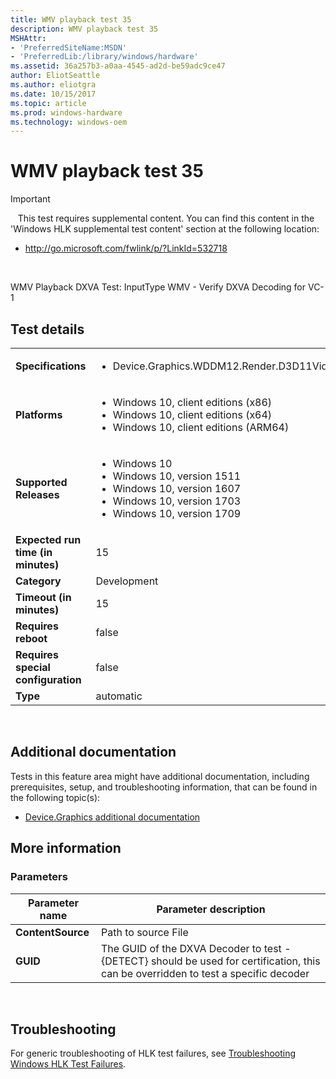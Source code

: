 ```yaml
---
title: WMV playback test 35
description: WMV playback test 35
MSHAttr:
- 'PreferredSiteName:MSDN'
- 'PreferredLib:/library/windows/hardware'
ms.assetid: 36a257b3-a0aa-4545-ad2d-be59adc9ce47
author: EliotSeattle
ms.author: eliotgra
ms.date: 10/15/2017
ms.topic: article
ms.prod: windows-hardware
ms.technology: windows-oem
---
```


# <span id="p_hlk_test.d88c421d-427b-4b7d-b063-6ac0c8732a23"></span>WMV playback test 35

>[!IMPORTANT]
>  
This test requires supplemental content. You can find this content in the 'Windows HLK supplemental test content' section at the following location:

-   <http://go.microsoft.com/fwlink/p/?LinkId=532718>

 

WMV Playback DXVA Test: InputType WMV - Verify DXVA Decoding for VC-1

## Test details
|||
|---|---|
| **Specifications**  | <ul><li>Device.Graphics.WDDM12.Render.D3D11VideoDecoding</li></ul> |  
| **Platforms**   | <ul><li>Windows 10, client editions (x86)</li><li>Windows 10, client editions (x64)</li><li>Windows 10, client editions (ARM64)</li></ul> |
| **Supported Releases** | <ul><li>Windows 10</li><li>Windows 10, version 1511</li><li>Windows 10, version 1607</li><li>Windows 10, version 1703</li><li>Windows 10, version 1709</li></ul> |
|**Expected run time (in minutes)**| 15 |
|**Category**| Development |
|**Timeout (in minutes)**| 15 |
|**Requires reboot**| false |
|**Requires special configuration**| false |
|**Type**| automatic |

 

## <span id="Additional_documentation"></span><span id="additional_documentation"></span><span id="ADDITIONAL_DOCUMENTATION"></span>Additional documentation


Tests in this feature area might have additional documentation, including prerequisites, setup, and troubleshooting information, that can be found in the following topic(s):

-   [Device.Graphics additional documentation](device-graphics-additional-documentation.md)

## <span id="More_information"></span><span id="more_information"></span><span id="MORE_INFORMATION"></span>More information


### <span id="Parameters"></span><span id="parameters"></span><span id="PARAMETERS"></span>Parameters

| Parameter name    | Parameter description                                                                                                               |
|-------------------|-------------------------------------------------------------------------------------------------------------------------------------|
| **ContentSource** | Path to source File                                                                                                                 |
| **GUID**          | The GUID of the DXVA Decoder to test - {DETECT} should be used for certification, this can be overridden to test a specific decoder |

 

## <span id="Troubleshooting"></span><span id="troubleshooting"></span><span id="TROUBLESHOOTING"></span>Troubleshooting


For generic troubleshooting of HLK test failures, see [Troubleshooting Windows HLK Test Failures](..\user\troubleshooting-windows-hlk-test-failures.md).

 

 






